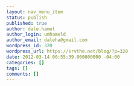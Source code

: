 ```yaml
---
layout: nav_menu_item
status: publish
published: true
author: dale.hamel
author_login: umhameld
author_email: daleha@gmail.com
wordpress_id: 320
wordpress_url: https://srvthe.net/blog/?p=320
date: 2012-03-14 00:55:39.000000000 -04:00
categories: []
tags: []
comments: []
---
```

 
